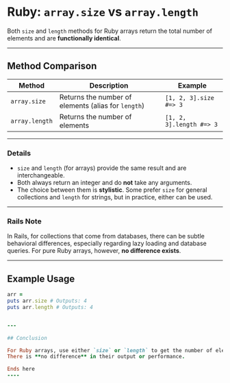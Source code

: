 # Ruby: `array.size` vs `array.length`

Both `size` and `length` methods for Ruby arrays return the total number of elements and are **functionally identical**.

---

## Method Comparison

| Method        | Description                                            | Example                |
|---------------|-------------------------------------------------------|------------------------|
| `array.size`  | Returns the number of elements (alias for `length`)   | `[1, 2, 3].size #=> 3` |
| `array.length`| Returns the number of elements                        | `[1, 2, 3].length #=> 3` |

---

### Details

- `size` and `length` (for arrays) provide the same result and are interchangeable.
- Both always return an integer and do **not** take any arguments.
- The choice between them is **stylistic**. Some prefer `size` for general collections and `length` for strings, but in practice, either can be used.

---

### Rails Note

In Rails, for collections that come from databases, there can be subtle behavioral differences, especially regarding lazy loading and database queries. For pure Ruby arrays, however, **no difference exists**.

---

## Example Usage

```ruby
arr =  
puts arr.size # Outputs: 4  
puts arr.length # Outputs: 4  


---

## Conclusion

For Ruby arrays, use either `size` or `length` to get the number of elements.  
There is **no difference** in their output or performance.

Ends here
----